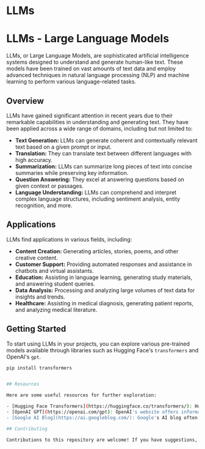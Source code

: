 # LLMs
# LLMs - Large Language Models

LLMs, or Large Language Models, are sophisticated artificial intelligence systems designed to understand and generate human-like text. These models have been trained on vast amounts of text data and employ advanced techniques in natural language processing (NLP) and machine learning to perform various language-related tasks.

## Overview

LLMs have gained significant attention in recent years due to their remarkable capabilities in understanding and generating text. They have been applied across a wide range of domains, including but not limited to:

- **Text Generation:** LLMs can generate coherent and contextually relevant text based on a given prompt or input.
- **Translation:** They can translate text between different languages with high accuracy.
- **Summarization:** LLMs can summarize long pieces of text into concise summaries while preserving key information.
- **Question Answering:** They excel at answering questions based on given context or passages.
- **Language Understanding:** LLMs can comprehend and interpret complex language structures, including sentiment analysis, entity recognition, and more.

## Applications

LLMs find applications in various fields, including:

- **Content Creation:** Generating articles, stories, poems, and other creative content.
- **Customer Support:** Providing automated responses and assistance in chatbots and virtual assistants.
- **Education:** Assisting in language learning, generating study materials, and answering student queries.
- **Data Analysis:** Processing and analyzing large volumes of text data for insights and trends.
- **Healthcare:** Assisting in medical diagnosis, generating patient reports, and analyzing medical literature.

## Getting Started

To start using LLMs in your projects, you can explore various pre-trained models available through libraries such as Hugging Face's `transformers` and OpenAI's `gpt`.

```bash
pip install transformers


## Resources

Here are some useful resources for further exploration:

- [Hugging Face Transformers](https://huggingface.co/transformers/): Hugging Face provides a comprehensive library for working with transformer-based models, including LLMs.
- [OpenAI GPT](https://openai.com/gpt): OpenAI's website offers information about their GPT series of models, including research papers and API access.
- [Google AI Blog](https://ai.googleblog.com/): Google's AI blog often features articles about advancements in natural language processing, including large language models.

## Contributing

Contributions to this repository are welcome! If you have suggestions, improvements, or additional information about LLMs and their applications, feel free to submit pull requests.
